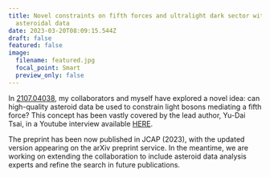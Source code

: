 ```yaml
---
title: Novel constraints on fifth forces and ultralight dark sector with
  asteroidal data
date: 2023-03-20T08:09:15.544Z
draft: false
featured: false
image:
  filename: featured.jpg
  focal_point: Smart
  preview_only: false
---
```

In [2107.04038](https://arxiv.org/abs/2107.04038), my collaborators and myself have explored a novel idea: can high-quality asteroid data be used to constrain light bosons mediating a fifth force? This concept has been vastly covered by the lead author, Yu-Dai Tsai, in a Youtube interview available [HERE](https://www.youtube.com/watch?v=xDX9XwLHBuM).

The preprint has been now published in JCAP (2023), with the updated version appearing on the arXiv preprint service. In the meantime, we are working on extending the collaboration to include asteroid data analysis experts and refine the search in future publications.